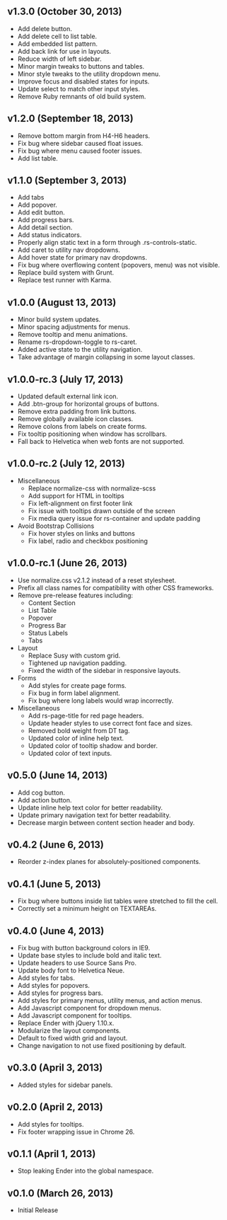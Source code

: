 ## v1.3.0 (October 30, 2013)
- Add delete button.
- Add delete cell to list table.
- Add embedded list pattern.
- Add back link for use in layouts.
- Reduce width of left sidebar.
- Minor margin tweaks to buttons and tables.
- Minor style tweaks to the utility dropdown menu.
- Improve focus and disabled states for inputs.
- Update select to match other input styles.
- Remove Ruby remnants of old build system.

## v1.2.0 (September 18, 2013)
- Remove bottom margin from H4-H6 headers.
- Fix bug where sidebar caused float issues.
- Fix bug where menu caused footer issues.
- Add list table.

## v1.1.0 (September 3, 2013)
- Add tabs
- Add popover.
- Add edit button.
- Add progress bars.
- Add detail section.
- Add status indicators.
- Properly align static text in a form through .rs-controls-static.
- Add caret to utility nav dropdowns.
- Add hover state for primary nav dropdowns.
- Fix bug where overflowing content (popovers, menu) was not visible.
- Replace build system with Grunt.
- Replace test runner with Karma.

## v1.0.0 (August 13, 2013)
- Minor build system updates.
- Minor spacing adjustments for menus.
- Remove tooltip and menu animations.
- Rename rs-dropdown-toggle to rs-caret.
- Added active state to the utility navigation.
- Take advantage of margin collapsing in some layout classes.

## v1.0.0-rc.3 (July 17, 2013)
- Updated default external link icon.
- Add .btn-group for horizontal groups of buttons.
- Remove extra padding from link buttons.
- Remove globally available icon classes.
- Remove colons from labels on create forms.
- Fix tooltip positioning when window has scrollbars.
- Fall back to Helvetica when web fonts are not supported.

## v1.0.0-rc.2 (July 12, 2013)
- Miscellaneous
  - Replace normalize-css with normalize-scss
  - Add support for HTML in tooltips
  - Fix left-alignment on first footer link
  - Fix issue with tooltips drawn outside of the screen
  - Fix media query issue for rs-container and update padding
- Avoid Bootstrap Collisions
  - Fix hover styles on links and buttons
  - Fix label, radio and checkbox positioning

## v1.0.0-rc.1 (June 26, 2013)
- Use normalize.css v2.1.2 instead of a reset stylesheet.
- Prefix all class names for compatibility with other CSS frameworks.
- Remove pre-release features including:
  - Content Section
  - List Table
  - Popover
  - Progress Bar
  - Status Labels
  - Tabs
- Layout
  - Replace Susy with custom grid.
  - Tightened up navigation padding.
  - Fixed the width of the sidebar in responsive layouts.
- Forms
  - Add styles for create page forms.
  - Fix bug in form label alignment.
  - Fix bug where long labels would wrap incorrectly.
- Miscellaneous
  - Add rs-page-title for red page headers.
  - Update header styles to use correct font face and sizes.
  - Removed bold weight from DT tag.
  - Updated color of inline help text.
  - Updated color of tooltip shadow and border.
  - Updated color of text inputs.

## v0.5.0 (June 14, 2013)
- Add cog button.
- Add action button.
- Update inline help text color for better readability.
- Update primary navigation text for better readability.
- Decrease margin between content section header and body.

## v0.4.2 (June 6, 2013)
- Reorder z-index planes for absolutely-positioned components.

## v0.4.1 (June 5, 2013)
- Fix bug where buttons inside list tables were stretched to fill the cell.
- Correctly set a minimum height on TEXTAREAs.

## v0.4.0 (June 4, 2013)
- Fix bug with button background colors in IE9.
- Update base styles to include bold and italic text.
- Update headers to use Source Sans Pro.
- Update body font to Helvetica Neue.
- Add styles for tabs.
- Add styles for popovers.
- Add styles for progress bars.
- Add styles for primary menus, utility menus, and action menus.
- Add Javascript component for dropdown menus.
- Add Javascript component for tooltips.
- Replace Ender with jQuery 1.10.x.
- Modularize the layout components.
- Default to fixed width grid and layout.
- Change navigation to not use fixed positioning by default.

## v0.3.0 (April 3, 2013)
- Added styles for sidebar panels.

## v0.2.0 (April 2, 2013)
- Add styles for tooltips.
- Fix footer wrapping issue in Chrome 26.

## v0.1.1 (April 1, 2013)
- Stop leaking Ender into the global namespace.

## v0.1.0 (March 26, 2013)
- Initial Release
